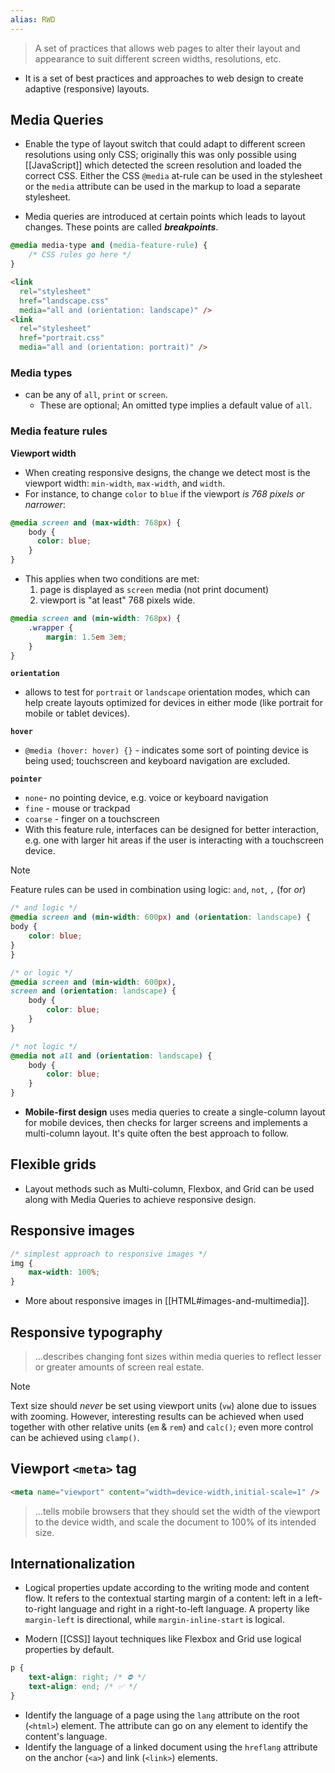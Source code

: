 ```yaml
---
alias: RWD
---
```

> A set of practices that allows web pages to alter their layout and appearance to suit different screen widths, resolutions, etc.

- It is a set of best practices and approaches to web design to create adaptive (responsive) layouts.

## Media Queries

- Enable the type of layout switch that could adapt to different screen resolutions using only CSS; originally this was only possible using [[JavaScript]] which detected the screen resolution and loaded the correct CSS. Either the CSS `@media` at-rule can be used in the stylesheet or the `media` attribute can be used in the markup to load a separate stylesheet.

- Media queries are introduced at certain points which leads to layout changes. These points are called **_breakpoints_**.

```css
@media media-type and (media-feature-rule) {
    /* CSS rules go here */
}
```
```html
<link
  rel="stylesheet"
  href="landscape.css"
  media="all and (orientation: landscape)" />
<link
  rel="stylesheet"
  href="portrait.css"
  media="all and (orientation: portrait)" />
```

### Media types 

- can be any of `all`, `print` or `screen`.
    - These are optional; An omitted type implies a default value of `all`.

### Media feature rules

**Viewport width**

- When creating responsive designs, the change we detect most is the viewport width: `min-width`, `max-width`, and `width`.
- For instance, to change `color` to `blue` if the viewport _is 768 pixels or narrower_:

```css
@media screen and (max-width: 768px) {
    body {
      color: blue;
    }
}
```

- This applies when two conditions are met:
    1. page is displayed as `screen` media (not print document)
    2. viewport is "at least" 768 pixels wide.

```css
@media screen and (min-width: 768px) {
    .wrapper {
        margin: 1.5em 3em;
    }
}
```

**`orientation`**

- allows to test for `portrait` or `landscape` orientation modes, which can help create layouts optimized for devices in either mode (like portrait for mobile or tablet devices).

**`hover`**

- `@media (hover: hover) {}` - indicates some sort of pointing device is being used; touchscreen and keyboard navigation are excluded.

**`pointer`**
- `none`- no pointing device, e.g. voice or keyboard navigation
- `fine` - mouse or trackpad
- `coarse` - finger on a touchscreen
- With this feature rule, interfaces can be designed for better interaction, e.g. one with larger hit areas if the user is interacting with a touchscreen device.

> [!note]
> Feature rules can be used in combination using logic: `and`, `not`, `,` (for _or_)

```css
/* and logic */
@media screen and (min-width: 600px) and (orientation: landscape) {
body {
    color: blue;
}
}

/* or logic */
@media screen and (min-width: 600px),
screen and (orientation: landscape) {
    body {
        color: blue;
    }
}

/* not logic */
@media not all and (orientation: landscape) {
    body {
        color: blue;
    }
}
```

- **Mobile-first design** uses media queries to create a single-column layout for mobile devices, then checks for larger screens and implements a multi-column layout. It's quite often the best approach to follow.

## Flexible grids

- Layout methods such as Multi-column, Flexbox, and Grid can be used along with Media Queries to achieve responsive design.
## Responsive images

```css
/* simplest approach to responsive images */
img {
    max-width: 100%;
}
```

- More about responsive images in [[HTML#images-and-multimedia]].
## Responsive typography

> ...describes changing font sizes within media queries to reflect lesser or greater amounts of screen real estate.
  
> [!note]
> Text size should _never_ be set using viewport units (`vw`) alone due to issues with zooming. However, interesting results can be achieved when used together with other relative units (`em` & `rem`) and `calc()`; even more control can be achieved using `clamp()`.

## Viewport `<meta>` tag

```html
<meta name="viewport" content="width=device-width,initial-scale=1" />
```
  
> ...tells mobile browsers that they should set the width of the viewport to the device width, and scale the document to 100% of its intended size.

## Internationalization

- Logical properties update according to the writing mode and content flow. It refers to the contextual starting margin of a content: left in a left-to-right language and right in a right-to-left language. A property like `margin-left` is directional, while `margin-inline-start` is logical.

- Modern [[CSS]] layout techniques like Flexbox and Grid use logical properties by default.

```css
p {
    text-align: right; /* ⛔ */
    text-align: end; /* ✅ */
}
```
  
- Identify the language of a page using the `lang` attribute on the root (`<html>`) element. The attribute can go on any element to identify the content's language.
- Identify the language of a linked document using the `hreflang` attribute on the anchor (`<a>`) and link (`<link>`) elements.
